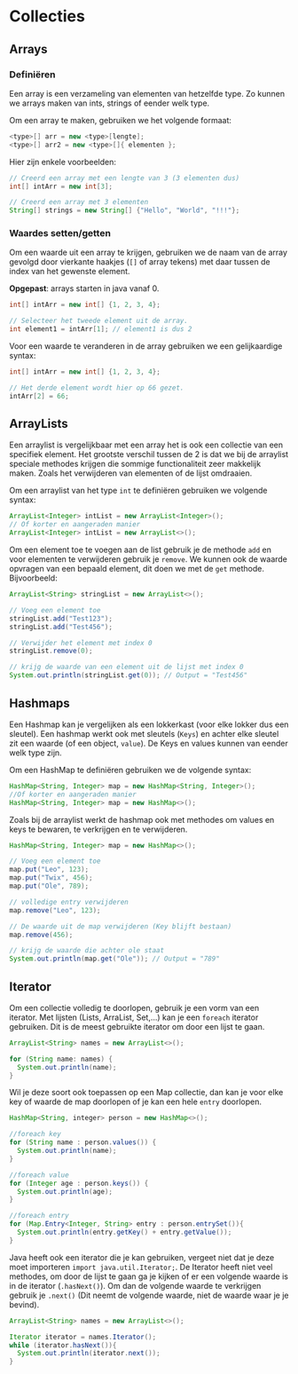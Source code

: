 # Collecties

## Arrays
### Definiëren
Een array is een verzameling van elementen van hetzelfde type. Zo kunnen we arrays maken van ints, strings of eender welk type. 

Om een array te maken, gebruiken we het volgende formaat:
```java
<type>[] arr = new <type>[lengte];
<type>[] arr2 = new <type>[]{ elementen };
```

Hier zijn enkele voorbeelden:
```java
// Creerd een array met een lengte van 3 (3 elementen dus)
int[] intArr = new int[3];

// Creerd een array met 3 elementen
String[] strings = new String[] {"Hello", "World", "!!!"};
```

### Waardes setten/getten
Om een waarde uit een array te krijgen, gebruiken we de naam van de array gevolgd door vierkante haakjes (`[]` of array tekens) met daar tussen de index van het gewenste element.

**Opgepast**: arrays starten in java vanaf 0.

```java
int[] intArr = new int[] {1, 2, 3, 4};

// Selecteer het tweede element uit de array.
int element1 = intArr[1]; // element1 is dus 2
```

Voor een waarde te veranderen in de array gebruiken we een gelijkaardige syntax:
```java
int[] intArr = new int[] {1, 2, 3, 4};

// Het derde element wordt hier op 66 gezet.
intArr[2] = 66;
```

## ArrayLists

Een arraylist is vergelijkbaar met een array het is ook een collectie van een specifiek element. Het grootste verschil tussen de 2 is dat we bij de arraylist speciale methodes krijgen die sommige functionaliteit zeer makkelijk maken. Zoals het verwijderen van elementen of de lijst omdraaien.

Om een arraylist van het type `int` te definiëren gebruiken we volgende syntax:
```java
ArrayList<Integer> intList = new ArrayList<Integer>(); 
// Of korter en aangeraden manier
ArrayList<Integer> intList = new ArrayList<>();
```
Om een element toe te voegen aan de list gebruik je de methode `add` en voor elementen te verwijderen gebruik je `remove`. We kunnen ook de waarde opvragen van een bepaald element, dit doen we met de `get` methode. Bijvoorbeeld:
```java
ArrayList<String> stringList = new ArrayList<>();

// Voeg een element toe
stringList.add("Test123");
stringList.add("Test456");

// Verwijder het element met index 0
stringList.remove(0);

// krijg de waarde van een element uit de lijst met index 0
System.out.println(stringList.get(0)); // Output = "Test456"
```

## Hashmaps
Een Hashmap kan je vergelijken als een lokkerkast (voor elke lokker dus een sleutel). Een hashmap werkt ook met sleutels (``Keys``) en achter elke sleutel zit een waarde (of een object, ``value``). De Keys en values kunnen van eender welk type zijn. 

Om een HashMap te definiëren gebruiken we de volgende syntax:
```java
HashMap<String, Integer> map = new HashMap<String, Integer>(); 
//Of korter en aangeraden manier
HashMap<String, Integer> map = new HashMap<>();
```
Zoals bij de arraylist werkt de hashmap ook met methodes om values en keys te bewaren, te verkrijgen en te verwijderen.

```java
HashMap<String, Integer> map = new HashMap<>();

// Voeg een element toe
map.put("Leo", 123);
map.put("Twix", 456);
map.put("Ole", 789);

// volledige entry verwijderen
map.remove("Leo", 123);

// De waarde uit de map verwijderen (Key blijft bestaan)
map.remove(456); 

// krijg de waarde die achter ole staat
System.out.println(map.get("Ole")); // Output = "789"
```

## Iterator
Om een collectie volledig te doorlopen, gebruik je een vorm van een iterator.
Met lijsten (Lists, ArraList, Set,...) kan je een `foreach` iterator gebruiken. Dit is de meest gebruikte iterator om door een lijst te gaan.

```java
ArrayList<String> names = new ArrayList<>();

for (String name: names) {
  System.out.println(name);
}
```

Wil je deze soort ook toepassen op een Map collectie, dan kan je voor elke key of waarde de map doorlopen of je kan een hele `entry` doorlopen.
```java
HashMap<String, integer> person = new HashMap<>();

//foreach key
for (String name : person.values()) {
  System.out.println(name);
}

//foreach value
for (Integer age : person.keys()) {
  System.out.println(age);
}

//foreach entry
for (Map.Entry<Integer, String> entry : person.entrySet()){
  System.out.println(entry.getKey() + entry.getValue());
}
```

Java heeft ook een iterator die je kan gebruiken, vergeet niet dat je deze moet importeren `import java.util.Iterator;`. De Iterator heeft niet veel methodes, om door de lijst te gaan ga je kijken of er een volgende waarde is in de iterator (`.hasNext()`). Om dan de volgende waarde te verkrijgen gebruik je `.next()` (Dit neemt de volgende waarde, niet de waarde waar je je bevind).
```java
ArrayList<String> names = new ArrayList<>();

Iterator iterator = names.Iterator();
while (iterator.hasNext()){
  System.out.println(iterator.next());
}
```


